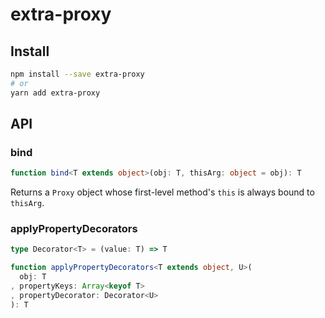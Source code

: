 # extra-proxy
## Install
```sh
npm install --save extra-proxy
# or
yarn add extra-proxy
```

## API
### bind
```ts
function bind<T extends object>(obj: T, thisArg: object = obj): T
```

Returns a `Proxy` object whose first-level method's `this` is always bound to `thisArg`.

### applyPropertyDecorators
```ts
type Decorator<T> = (value: T) => T

function applyPropertyDecorators<T extends object, U>(
  obj: T
, propertyKeys: Array<keyof T>
, propertyDecorator: Decorator<U>
): T
```
